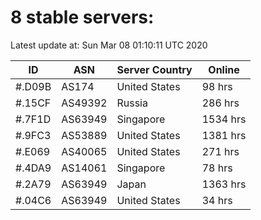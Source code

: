 # 8 stable servers:

Latest update at: Sun Mar 08 01:10:11 UTC 2020

| ID | ASN | Server Country | Online |
| -- | --- | -------------- | ------ |
| #.D09B | AS174 | United States | 98 hrs |
| #.15CF | AS49392 | Russia | 286 hrs |
| #.7F1D | AS63949 | Singapore | 1534 hrs |
| #.9FC3 | AS53889 | United States | 1381 hrs |
| #.E069 | AS40065 | United States | 271 hrs |
| #.4DA9 | AS14061 | Singapore | 78 hrs |
| #.2A79 | AS63949 | Japan | 1363 hrs |
| #.04C6 | AS63949 | United States | 34 hrs |

